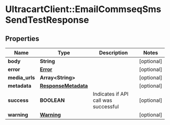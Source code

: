 # UltracartClient::EmailCommseqSmsSendTestResponse

## Properties
Name | Type | Description | Notes
------------ | ------------- | ------------- | -------------
**body** | **String** |  | [optional] 
**error** | [**Error**](Error.md) |  | [optional] 
**media_urls** | **Array&lt;String&gt;** |  | [optional] 
**metadata** | [**ResponseMetadata**](ResponseMetadata.md) |  | [optional] 
**success** | **BOOLEAN** | Indicates if API call was successful | [optional] 
**warning** | [**Warning**](Warning.md) |  | [optional] 


